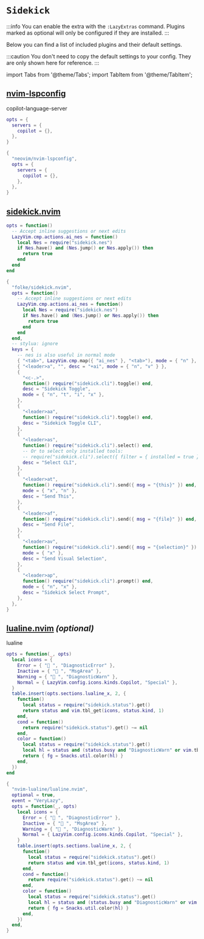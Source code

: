 # `Sidekick`

<!-- plugins:start -->

:::info
You can enable the extra with the `:LazyExtras` command.
Plugins marked as optional will only be configured if they are installed.
:::

Below you can find a list of included plugins and their default settings.

:::caution
You don't need to copy the default settings to your config.
They are only shown here for reference.
:::

import Tabs from '@theme/Tabs';
import TabItem from '@theme/TabItem';

## [nvim-lspconfig](https://github.com/neovim/nvim-lspconfig)

 copilot-language-server


<Tabs>

<TabItem value="opts" label="Options">

```lua
opts = {
  servers = {
    copilot = {},
  },
}
```

</TabItem>


<TabItem value="code" label="Full Spec">

```lua
{
  "neovim/nvim-lspconfig",
  opts = {
    servers = {
      copilot = {},
    },
  },
}
```

</TabItem>

</Tabs>

## [sidekick.nvim](https://github.com/folke/sidekick.nvim)

<Tabs>

<TabItem value="opts" label="Options">

```lua
opts = function()
  -- Accept inline suggestions or next edits
  LazyVim.cmp.actions.ai_nes = function()
    local Nes = require("sidekick.nes")
    if Nes.have() and (Nes.jump() or Nes.apply()) then
      return true
    end
  end
end
```

</TabItem>


<TabItem value="code" label="Full Spec">

```lua
{
  "folke/sidekick.nvim",
  opts = function()
    -- Accept inline suggestions or next edits
    LazyVim.cmp.actions.ai_nes = function()
      local Nes = require("sidekick.nes")
      if Nes.have() and (Nes.jump() or Nes.apply()) then
        return true
      end
    end
  end,
  -- stylua: ignore
  keys = {
    -- nes is also useful in normal mode
    { "<tab>", LazyVim.cmp.map({ "ai_nes" }, "<tab>"), mode = { "n" }, expr = true },
    { "<leader>a", "", desc = "+ai", mode = { "n", "v" } },
    {
      "<c-.>",
      function() require("sidekick.cli").toggle() end,
      desc = "Sidekick Toggle",
      mode = { "n", "t", "i", "x" },
    },
    {
      "<leader>aa",
      function() require("sidekick.cli").toggle() end,
      desc = "Sidekick Toggle CLI",
    },
    {
      "<leader>as",
      function() require("sidekick.cli").select() end,
      -- Or to select only installed tools:
      -- require("sidekick.cli").select({ filter = { installed = true } })
      desc = "Select CLI",
    },
    {
      "<leader>at",
      function() require("sidekick.cli").send({ msg = "{this}" }) end,
      mode = { "x", "n" },
      desc = "Send This",
    },
    {
      "<leader>af",
      function() require("sidekick.cli").send({ msg = "{file}" }) end,
      desc = "Send File",
    },
    {
      "<leader>av",
      function() require("sidekick.cli").send({ msg = "{selection}" }) end,
      mode = { "x" },
      desc = "Send Visual Selection",
    },
    {
      "<leader>ap",
      function() require("sidekick.cli").prompt() end,
      mode = { "n", "x" },
      desc = "Sidekick Select Prompt",
    },
  },
}
```

</TabItem>

</Tabs>

## [lualine.nvim](https://github.com/nvim-lualine/lualine.nvim) _(optional)_

 lualine


<Tabs>

<TabItem value="opts" label="Options">

```lua
opts = function(_, opts)
  local icons = {
    Error = { " ", "DiagnosticError" },
    Inactive = { " ", "MsgArea" },
    Warning = { " ", "DiagnosticWarn" },
    Normal = { LazyVim.config.icons.kinds.Copilot, "Special" },
  }
  table.insert(opts.sections.lualine_x, 2, {
    function()
      local status = require("sidekick.status").get()
      return status and vim.tbl_get(icons, status.kind, 1)
    end,
    cond = function()
      return require("sidekick.status").get() ~= nil
    end,
    color = function()
      local status = require("sidekick.status").get()
      local hl = status and (status.busy and "DiagnosticWarn" or vim.tbl_get(icons, status.kind, 2))
      return { fg = Snacks.util.color(hl) }
    end,
  })
end
```

</TabItem>


<TabItem value="code" label="Full Spec">

```lua
{
  "nvim-lualine/lualine.nvim",
  optional = true,
  event = "VeryLazy",
  opts = function(_, opts)
    local icons = {
      Error = { " ", "DiagnosticError" },
      Inactive = { " ", "MsgArea" },
      Warning = { " ", "DiagnosticWarn" },
      Normal = { LazyVim.config.icons.kinds.Copilot, "Special" },
    }
    table.insert(opts.sections.lualine_x, 2, {
      function()
        local status = require("sidekick.status").get()
        return status and vim.tbl_get(icons, status.kind, 1)
      end,
      cond = function()
        return require("sidekick.status").get() ~= nil
      end,
      color = function()
        local status = require("sidekick.status").get()
        local hl = status and (status.busy and "DiagnosticWarn" or vim.tbl_get(icons, status.kind, 2))
        return { fg = Snacks.util.color(hl) }
      end,
    })
  end,
}
```

</TabItem>

</Tabs>

<!-- plugins:end -->
